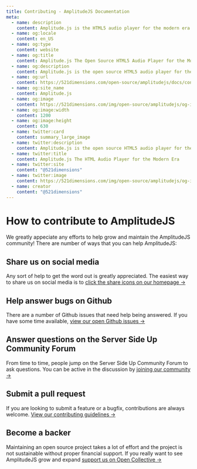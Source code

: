 ```yaml
---
title: Contributing - AmplitudeJS Documentation
meta:
  - name: description
    content: Amplitude.js is the HTML5 audio player for the modern era. Using no dependencies, take control of the browser and design a web audio player the way you want it to look.
  - name: og:locale
    content: en_US
  - name: og:type
    content: website
  - name: og:title
    content: Amplitude.js The Open Source HTML5 Audio Player for the Modern Era
  - name: og:description
    content: Amplitude.js is the open source HTML5 audio player for the modern era. Using no dependencies, take control of the browser and design an audio player the way you want it to look.
  - name: og:url
    content: https://521dimensions.com/open-source/amplitudejs/docs/contributing/
  - name: og:site_name
    content: Amplitude.js
  - name: og:image
    content: https://521dimensions.com/img/open-source/amplitudejs/og-image-amplitudejs.png
  - name: og:image:width
    content: 1200
  - name: og:image:height
    content: 630
  - name: twitter:card
    content: summary_large_image
  - name: twitter:description
    content: Amplitude.js is the open source HTML5 audio player for the modern era. Using no dependencies, take control of the browser and design an audio player the way you want it to look. Available for free on Github.
  - name: twitter:title
    content: Amplitude.js The HTML Audio Player for the Modern Era
  - name: twitter:site
    content: "@521dimensions"
  - name: twitter:image
    content: https://521dimensions.com/img/open-source/amplitudejs/og-image-amplitudejs.png
  - name: creator
    content: "@521dimensions"
---
```


# How to contribute to AmplitudeJS
<carbon-ads/>
We greatly appeciate any efforts to help grow and maintain the AmplitudeJS community! There are number of ways that you can help AmplitudeJS:

## Share us on social media
Any sort of help to get the word out is greatly appreciated. The easiest way to share us on social media is to [click the share icons on our homepage &rarr;](https://521dimensions.com/open-source/amplitudejs)

## Help answer bugs on Github
There are a number of Github issues that need help being answered. If you have some time available, [view our open Github issues &rarr;](https://github.com/521dimensions/amplitudejs/issues)

## Answer questions on the Server Side Up Community Forum
From time to time, people jump on the Server Side Up Community Forum to ask questions. You can be active in the discussion by [joining our community &rarr;](https://community.serversideup.net/c/get-help/amplitudejs/27)

## Submit a pull request
If you are looking to submit a feature or a bugfix, contributions are always welcome. [View our contributing guidelines &rarr;](https://github.com/521dimensions/amplitudejs/blob/master/.github/CONTRIBUTING.md)

## Become a backer
Maintaining an open source project takes a lot of effort and the project is not sustainable without proper financial support. If you really want to see AmplitudeJS grow and expand [support us on Open Collective &rarr;](https://opencollective.com/amplitudejs)

